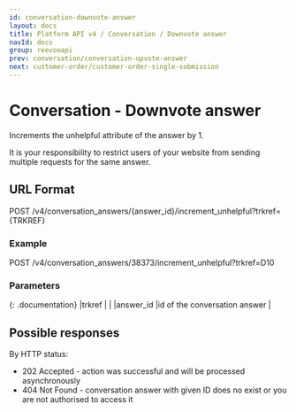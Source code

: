 ```yaml
---
id: conversation-downvote-answer
layout: docs
title: Platform API v4 / Conversation / Downvote answer
navId: docs
group: reevooapi
prev: conversation/conversation-upvote-answer
next: customer-order/customer-order-single-submission
---
```


# Conversation - Downvote answer

Increments the unhelpful attribute of the answer by 1.

<div class="warning">
  It is your responsibility to restrict users of your website from sending multiple requests for the same answer.
</div>

## URL Format
POST /v4/conversation_answers/{answer_id}/increment_unhelpful?trkref={TRKREF}

### Example
POST /v4/conversation_answers/38373/increment_unhelpful?trkref=D10

### Parameters

{: .documentation}
|trkref        |                                     |
|answer_id     |id of the conversation answer        |

## Possible responses

By HTTP status:

 * 202 Accepted - action was successful and will be processed asynchronously
 * 404 Not Found - conversation answer with given ID does no exist or you are not authorised to access it
